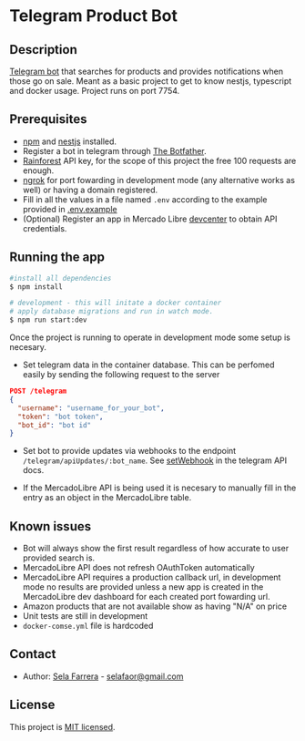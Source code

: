 # Telegram Product Bot

## Description

[Telegram bot](https://core.telegram.org/bots/api) that searches for products and provides notifications when those go on sale. Meant as a basic project to get to know nestjs, typescript and docker usage. Project runs on port 7754.

## Prerequisites

* [npm](https://docs.npmjs.com/downloading-and-installing-node-js-and-npm) and [nestjs](https://docs.nestjs.com/#installation) installed.
* Register a bot in telegram through [The Botfather](https://t.me/botfather).
* [Rainforest](https://app.rainforestapi.com/) API key, for the scope of this project the free 100 requests are enough.
* [ngrok](https://ngrok.com/download) for port fowarding in development mode (any alternative works as well) or having a domain registered.
* Fill in all the values in a file named `.env` according to the example provided in [.env.example](.env.example)
* (Optional) Register an app in Mercado Libre [devcenter](https://developers.mercadolibre.com.mx/devcenter) to obtain API credentials.

## Running the app

```bash
#install all dependencies
$ npm install

# development - this will initate a docker container
# apply database migrations and run in watch mode.
$ npm run start:dev
```

Once the project is running to operate in development mode some setup is necesary.

* Set telegram data in the container database. This can be perfomed easily by sending the following request to the server

```json
POST /telegram
{
  "username": "username_for_your_bot",
  "token": "bot token",
  "bot_id": "bot id"
}
```

* Set bot to provide updates via webhooks to the endpoint `/telegram/apiUpdates/:bot_name`. See [setWebhook](https://core.telegram.org/bots/api#setwebhook) in the telegram API docs.

* If the MercadoLibre API is being used it is necesary to manually fill in the entry as an object in the MercadoLibre table.

## Known issues

* Bot will always show the first result regardless of how accurate to user provided search is.
* MercadoLibre API does not refresh OAuthToken automatically
* MercadoLibre API requires a production callback url, in development mode no results are provided unless a new app is created in the MercadoLibre dev dashboard for each created port fowarding url.
* Amazon products that are not available show as having "N/A" on price
* Unit tests are still in development
* `docker-comse.yml` file is hardcoded

## Contact

* Author: [Sela Farrera](https://twitter.com/hylandude) - selafaor@gmail.com

## License

This project is [MIT licensed](LICENSE).

